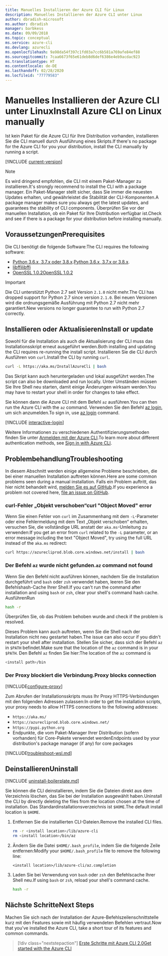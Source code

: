```yaml
---
title: Manuelles Installieren der Azure CLI für Linux
description: Manuelles Installieren der Azure CLI unter Linux
author: dbradish-microsoft
ms.author: dbradish
manager: barbkess
ms.date: 09/09/2018
ms.topic: conceptual
ms.service: azure-cli
ms.devlang: azurecli
ms.openlocfilehash: 9a98da54f397c1fd03a7cc6b581a769afe84ef88
ms.sourcegitcommit: 7caa6673f65e61deb8d6def6386e4eb9acdac923
ms.translationtype: HT
ms.contentlocale: de-DE
ms.lasthandoff: 02/28/2020
ms.locfileid: "77779583"
---
```

# <a name="install-azure-cli-on-linux-manually"></a><span data-ttu-id="43bb4-103">Manuelles Installieren der Azure CLI unter Linux</span><span class="sxs-lookup"><span data-stu-id="43bb4-103">Install Azure CLI on Linux manually</span></span>

<span data-ttu-id="43bb4-104">Ist kein Paket für die Azure CLI für Ihre Distribution vorhanden, installieren Sie die CLI manuell durch Ausführung eines Skripts.</span><span class="sxs-lookup"><span data-stu-id="43bb4-104">If there's no package for the Azure CLI for you your distribution, install the CLI manually by running a script.</span></span>

[!INCLUDE [current-version](includes/current-version.md)]

> [!NOTE]
> <span data-ttu-id="43bb4-105">Es wird dringend empfohlen, die CLI mit einem Paket-Manager zu installieren.</span><span class="sxs-lookup"><span data-stu-id="43bb4-105">It's strongly recommend to install the CLI with a package manager.</span></span> <span data-ttu-id="43bb4-106">Ein Paket-Manager stellt sicher, dass Sie immer die neuesten Updates erhalten, und gewährleistet die Stabilität der CLI-Komponenten.</span><span class="sxs-lookup"><span data-stu-id="43bb4-106">A package manager makes sure you always get the latest updates, and guarantees the stability of CLI components.</span></span> <span data-ttu-id="43bb4-107">Überprüfen Sie vor der manuellen Installation, ob ein Paket für Ihre Distribution verfügbar ist.</span><span class="sxs-lookup"><span data-stu-id="43bb4-107">Check and see if there is a package for your distribution before installing manually.</span></span>

## <a name="prerequisites"></a><span data-ttu-id="43bb4-108">Voraussetzungen</span><span class="sxs-lookup"><span data-stu-id="43bb4-108">Prerequisites</span></span>

<span data-ttu-id="43bb4-109">Die CLI benötigt die folgende Software:</span><span class="sxs-lookup"><span data-stu-id="43bb4-109">The CLI requires the following software:</span></span>

* <span data-ttu-id="43bb4-110">[Python 3.6.x, 3.7.x oder 3.8.x](https://www.python.org/downloads/).</span><span class="sxs-lookup"><span data-stu-id="43bb4-110">[Python 3.6.x, 3.7.x or 3.8.x](https://www.python.org/downloads/).</span></span> 
* [<span data-ttu-id="43bb4-111">libffi</span><span class="sxs-lookup"><span data-stu-id="43bb4-111">libffi</span></span>](https://sourceware.org/libffi/)
* [<span data-ttu-id="43bb4-112">OpenSSL 1.0.2</span><span class="sxs-lookup"><span data-stu-id="43bb4-112">OpenSSL 1.0.2</span></span>](https://www.openssl.org/source/)

> [!IMPORTANT]
>
> <span data-ttu-id="43bb4-113">Die CLI unterstützt Python 2.7 seit Version `2.1.0` nicht mehr.</span><span class="sxs-lookup"><span data-stu-id="43bb4-113">The CLI has dropped support for Python 2.7 since version `2.1.0`.</span></span> <span data-ttu-id="43bb4-114">Bei neuen Versionen wird die ordnungsgemäße Ausführung mit Python 2.7 nicht mehr garantiert.</span><span class="sxs-lookup"><span data-stu-id="43bb4-114">New versions no longer guarantee to run with Python 2.7 correctly.</span></span>

## <a name="install-or-update"></a><span data-ttu-id="43bb4-115">Installieren oder Aktualisieren</span><span class="sxs-lookup"><span data-stu-id="43bb4-115">Install or update</span></span>

<span data-ttu-id="43bb4-116">Sowohl für die Installation als auch die Aktualisierung der CLI muss das Installationsskript erneut ausgeführt werden.</span><span class="sxs-lookup"><span data-stu-id="43bb4-116">Both installing and updating the CLI requires re-running the install script.</span></span> <span data-ttu-id="43bb4-117">Installieren Sie die CLI durch Ausführen von `curl`.</span><span class="sxs-lookup"><span data-stu-id="43bb4-117">Install the CLI by running `curl`.</span></span>

```bash
curl -L https://aka.ms/InstallAzureCli | bash
```

<span data-ttu-id="43bb4-118">Das Skript kann auch heruntergeladen und lokal ausgeführt werden.</span><span class="sxs-lookup"><span data-stu-id="43bb4-118">The script can also be downloaded and run locally.</span></span> <span data-ttu-id="43bb4-119">Unter Umständen müssen Sie Ihre Shell neu starten, damit einige Änderungen wirksam werden.</span><span class="sxs-lookup"><span data-stu-id="43bb4-119">You may have to restart your shell in order for changes to take effect.</span></span>

<span data-ttu-id="43bb4-120">Sie können dann die Azure CLI mit dem Befehl `az` ausführen.</span><span class="sxs-lookup"><span data-stu-id="43bb4-120">You can then run the Azure CLI with the `az` command.</span></span> <span data-ttu-id="43bb4-121">Verwenden Sie den Befehl [az login](/cli/azure/reference-index#az-login), um sich anzumelden.</span><span class="sxs-lookup"><span data-stu-id="43bb4-121">To sign in, use [az login](/cli/azure/reference-index#az-login) command.</span></span>

[!INCLUDE [interactive-login](includes/interactive-login.md)]

<span data-ttu-id="43bb4-122">Weitere Informationen zu verschiedenen Authentifizierungsmethoden finden Sie unter [Anmelden mit der Azure CLI](authenticate-azure-cli.md).</span><span class="sxs-lookup"><span data-stu-id="43bb4-122">To learn more about different authentication methods, see [Sign in with Azure CLI](authenticate-azure-cli.md).</span></span>

## <a name="troubleshooting"></a><span data-ttu-id="43bb4-123">Problembehandlung</span><span class="sxs-lookup"><span data-stu-id="43bb4-123">Troubleshooting</span></span>

<span data-ttu-id="43bb4-124">In diesem Abschnitt werden einige allgemeine Probleme beschrieben, die bei einer manuellen Installation auftreten können.</span><span class="sxs-lookup"><span data-stu-id="43bb4-124">Here are some common problems seen during a manual installation.</span></span> <span data-ttu-id="43bb4-125">Falls ein Problem auftritt, das hier nicht behandelt wird, [melden Sie es auf GitHub](https://github.com/Azure/azure-cli/issues).</span><span class="sxs-lookup"><span data-stu-id="43bb4-125">If you experience a problem not covered here, [file an issue on GitHub](https://github.com/Azure/azure-cli/issues).</span></span>

### <a name="curl-object-moved-error"></a><span data-ttu-id="43bb4-126">curl-Fehler „Objekt verschoben“</span><span class="sxs-lookup"><span data-stu-id="43bb4-126">curl "Object Moved" error</span></span>

<span data-ttu-id="43bb4-127">Wenn Sie einen Fehler von `curl` im Zusammenhang mit dem `-L`-Parameter oder eine Fehlermeldung mit dem Text „Objekt verschoben“ erhalten, versuchen Sie, die vollständige URL anstatt der `aka.ms`-Umleitung zu verwenden:</span><span class="sxs-lookup"><span data-stu-id="43bb4-127">If you get an error from `curl` related to the `-L` parameter, or an error message including the text "Object Moved", try using the full URL instead of the `aka.ms` redirect:</span></span>

```bash
curl https://azurecliprod.blob.core.windows.net/install | bash
```

### <a name="az-command-not-found"></a><span data-ttu-id="43bb4-128">Der Befehl `az` wurde nicht gefunden.</span><span class="sxs-lookup"><span data-stu-id="43bb4-128">`az` command not found</span></span>

<span data-ttu-id="43bb4-129">Wenn Sie den Befehl nicht ausführen können, nachdem Sie die Installation durchgeführt und `bash` oder `zsh` verwendet haben, leeren Sie den Befehlshash-Cache Ihrer Shell.</span><span class="sxs-lookup"><span data-stu-id="43bb4-129">If you can't run the command after installation and using `bash` or `zsh`, clear your shell's command hash cache.</span></span> <span data-ttu-id="43bb4-130">Ausführen</span><span class="sxs-lookup"><span data-stu-id="43bb4-130">Run</span></span>

```bash
hash -r
```

<span data-ttu-id="43bb4-131">Überprüfen Sie, ob das Problem behoben wurde.</span><span class="sxs-lookup"><span data-stu-id="43bb4-131">and check if the problem is resolved.</span></span>

<span data-ttu-id="43bb4-132">Dieses Problem kann auch auftreten, wenn Sie die Shell nach der Installation nicht neu gestartet haben.</span><span class="sxs-lookup"><span data-stu-id="43bb4-132">The issue can also occur if you didn't restart your shell after installation.</span></span> <span data-ttu-id="43bb4-133">Stellen Sie sicher, dass sich der Befehl `az` in `$PATH` befindet.</span><span class="sxs-lookup"><span data-stu-id="43bb4-133">Make sure that the location of the `az` command is in your `$PATH`.</span></span> <span data-ttu-id="43bb4-134">Den Befehl `az` finden Sie hier:</span><span class="sxs-lookup"><span data-stu-id="43bb4-134">The location of the `az` command is</span></span>

```bash
<install path>/bin
```

### <a name="proxy-blocks-connection"></a><span data-ttu-id="43bb4-135">Der Proxy blockiert die Verbindung.</span><span class="sxs-lookup"><span data-stu-id="43bb4-135">Proxy blocks connection</span></span>

[!INCLUDE[configure-proxy](includes/configure-proxy.md)]

<span data-ttu-id="43bb4-136">Zum Abrufen der Installationsskripts muss Ihr Proxy HTTPS-Verbindungen mit den folgenden Adressen zulassen:</span><span class="sxs-lookup"><span data-stu-id="43bb4-136">In order to get the installation scripts, your proxy needs to allow HTTPS connections to the following addresses:</span></span>

* `https://aka.ms/`
* `https://azurecliprod.blob.core.windows.net/`
* `https://pypi.python.org`
* <span data-ttu-id="43bb4-137">Endpunkte, die vom Paket-Manager Ihrer Distribution (sofern vorhanden) für Core-Pakete verwendet werden</span><span class="sxs-lookup"><span data-stu-id="43bb4-137">Endpoints used by your distribution's package manager (if any) for core packages</span></span>

[!INCLUDE[troubleshoot-wsl.md](includes/troubleshoot-wsl.md)]

## <a name="uninstall"></a><span data-ttu-id="43bb4-138">Deinstallieren</span><span class="sxs-lookup"><span data-stu-id="43bb4-138">Uninstall</span></span>

[!INCLUDE [uninstall-boilerplate.md](includes/uninstall-boilerplate.md)]

<span data-ttu-id="43bb4-139">Sie können die CLI deinstallieren, indem Sie die Dateien direkt aus dem Verzeichnis löschen, das Sie bei der Installation ausgewählt haben.</span><span class="sxs-lookup"><span data-stu-id="43bb4-139">Uninstall the CLI by directly deleting the files from the location chosen at the time of installation.</span></span> <span data-ttu-id="43bb4-140">Das Standardinstallationsverzeichnis ist `$HOME`.</span><span class="sxs-lookup"><span data-stu-id="43bb4-140">The default install location is `$HOME`.</span></span>

1. <span data-ttu-id="43bb4-141">Entfernen Sie die installierten CLI-Dateien.</span><span class="sxs-lookup"><span data-stu-id="43bb4-141">Remove the installed CLI files.</span></span>

   ```bash
   rm -r <install location>/lib/azure-cli
   rm <install location>/bin/az
   ```

2. <span data-ttu-id="43bb4-142">Ändern Sie die Datei `$HOME/.bash_profile`, indem Sie die folgende Zeile entfernen:</span><span class="sxs-lookup"><span data-stu-id="43bb4-142">Modify your `$HOME/.bash_profile` file to remove the following line:</span></span>

   ```text
   <install location>/lib/azure-cli/az.completion
   ```

3. <span data-ttu-id="43bb4-143">Laden Sie bei Verwendung von `bash` oder `zsh` den Befehlscache Ihrer Shell neu.</span><span class="sxs-lookup"><span data-stu-id="43bb4-143">If using `bash` or `zsh`, reload your shell's command cache.</span></span>

   ```bash
   hash -r
   ```

## <a name="next-steps"></a><span data-ttu-id="43bb4-144">Nächste Schritte</span><span class="sxs-lookup"><span data-stu-id="43bb4-144">Next Steps</span></span>

<span data-ttu-id="43bb4-145">Machen Sie sich nach der Installation der Azure-Befehlszeilenschnittstelle kurz mit den Features sowie mit häufig verwendeten Befehlen vertraut.</span><span class="sxs-lookup"><span data-stu-id="43bb4-145">Now that you've installed the Azure CLI, take a short tour of its features and common commands.</span></span>

> [!div class="nextstepaction"]
> [<span data-ttu-id="43bb4-146">Erste Schritte mit Azure CLI 2.0</span><span class="sxs-lookup"><span data-stu-id="43bb4-146">Get started with the Azure CLI</span></span>](get-started-with-azure-cli.md)
